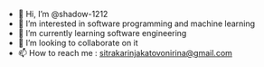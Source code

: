 - 👋 Hi, I’m @shadow-1212
- 👀 I’m interested in software programming and machine learning
- 🌱 I’m currently learning software engineering
- 💞️ I’m looking to collaborate on it
- 📫 How to reach me : sitrakarinjakatovonirina@gmail.com

<!---
shadow-1212/shadow-1212 is a ✨ special ✨ repository because its `README.md` (this file) appears on your GitHub profile.
You can click the Preview link to take a look at your changes.
--->
